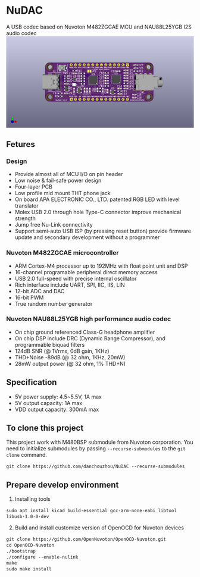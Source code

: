 # NuDAC
A USB codec based on Nuvoton M482ZGCAE MCU and NAU88L25YGB I2S audio codec
![image](./kicad/pcb/NuDAC.png)

## Fetures
### Design
- Provide almost all of MCU I/O on pin header  
- Low noise & fail-safe power design  
- Four-layer PCB  
- Low profile mid mount THT phone jack  
- On board APA ELECTRONIC CO., LTD. patented RGB LED with level translator  
- Molex USB 2.0 through hole Type-C connector improve mechanical strength  
- Jump free Nu-Link connectivity
- Support semi-auto USB ISP (by pressing reset button) provide firmware update and secondary development without a programmer  
### Nuvoton M482ZGCAE microcontroller  
- ARM Cortex-M4 processor up to 192MHz with float point unit and DSP  
- 16-channel programable peripheral direct memory access  
- USB 2.0 full-speed with precise internal oscillator  
- Rich interface include UART, SPI, IIC, IIS, LIN
- 12-bit ADC and DAC
- 16-bit PWM
- True random number generator  
### Nuvoton NAU88L25YGB high performance audio codec
- On chip ground referenced Class-G headphone amplifier
- On chip DSP include DRC (Dynamic Range Compressor), and programmable biquad filters  
- 124dB SNR (@ 1Vrms, 0dB gain, 1KHz)  
- THD+Noise -89dB (@ 32 ohm, 1KHz, 20mW)  
- 28mW output power (@ 32 ohm, 1% THD+N)  

## Specification
- 5V power supply: 4.5~5.5V, 1A max  
- 5V output capacity: 1A max
- VDD output capacity: 300mA max


## To clone this project
This project work with M480BSP submodule from Nuvoton corporation. You need to initialize submodules by passing ``--recurse-submodules`` to the ``git clone`` command.
```
git clone https://github.com/danchouzhou/NuDAC --recurse-submodules
```

## Prepare develop environment
1. Installing tools
```
sudo apt install kicad build-essential gcc-arm-none-eabi libtool libusb-1.0-0-dev
```
2. Build and install customize version of OpenOCD for Nuvoton devices
```
git clone https://github.com/OpenNuvoton/OpenOCD-Nuvoton.git
cd OpenOCD-Nuvoton
./bootstrap
./configure --enable-nulink
make
sudo make install
```
